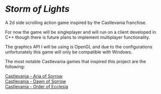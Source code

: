 # *Storm of Lights*
A 2d side scrolling action game inspired by the Castlevania franchise.  
 
For now the game will be singleplayer and will run on a client developed in C++ though there is future plans to implement multiplayer functionality.

The graphics API I will be using is OpenGL and due to the configurations unfortunately this game will only be compatible with Windows.

The most notable Castlevania games that inspired this project are the following:

[Castlevania - Aria of Sorrow](https://en.wikipedia.org/wiki/Castlevania:_Aria_of_Sorrow)  
[Castlevania - Dawn of Sorrow](https://en.wikipedia.org/wiki/Castlevania:_Dawn_of_Sorrow)  
[Castlevania - Order of Ecclesia](https://en.wikipedia.org/wiki/Castlevania:_Order_of_Ecclesia)
